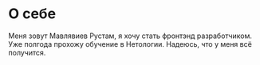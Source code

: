 # О себе
Меня зовут Мавлявиев Рустам, я хочу стать фронтэнд разработчиком. Уже полгода прохожу обучение в Нетологии. Надеюсь, что у меня всё получится.